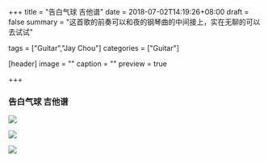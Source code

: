+++
title = "告白气球 吉他谱"
date = 2018-07-02T14:19:26+08:00
draft = false
summary = "这首歌的前奏可以和夜的钢琴曲的中间接上，实在无聊的可以去试试"

tags = ["Guitar","Jay Chou"]
categories = ["Guitar"]

[header]
image = ""
caption = ""
preview = true

+++
### 告白气球 吉他谱


![](http://osv1xytac.bkt.clouddn.com/18-7-2/29492209.jpg)

![](http://osv1xytac.bkt.clouddn.com/18-7-2/81169491.jpg)

![](http://osv1xytac.bkt.clouddn.com/18-7-2/86380714.jpg)
